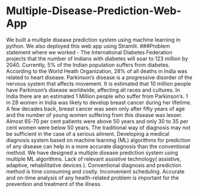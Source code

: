 # Multiple-Disease-Prediction-Web-App
We built a multiple disease prediction system using machine learning in python. We also deployed this web app using Stramlit.
###Problem statement where we worked - 
The International Diabetes Federation projects that the number of Indians with diabetes will soar to 123 million by 2040.  Currently, 5% of the Indian population suffers from diabetes.
According to the World Heath Organization, 28% of all deaths in India was related to heart disease.
Parkinson’s disease is a progressive disorder of the nervous system that affects movement. It is estimated that 10 million people have Parkinson’s disease worldwide, affecting all races and cultures. In India there are an estimated 1 Million people who suffer from Parkinson’s.
1 in 28 women in India was likely to develop breast cancer during her lifetime. A few decades back, breast cancer was seen only after fifty years of age and the number of young women suffering from this disease was lesser. Almost 65-70 per cent patients were above 50 years and only 30 to 35 per cent women were below 50 years.
The traditional way of diagnosis may not be sufficient in the case of a serious ailment. Developing a medical diagnosis system based on machine learning (ML) algorithms for prediction of any disease can help in a more accurate diagnosis than the conventional method. We have designed a multiple disease prediction system using multiple ML algorithms.
Lack of relevant assistive technology( assistive, adaptive, rehabilitative devices ).
Conventional diagnosis and prediction method is time consuming and costly.
Inconvenient scheduling.
Accurate and on-time analysis of any health-related problem is important for the prevention and treatment of the illness.




